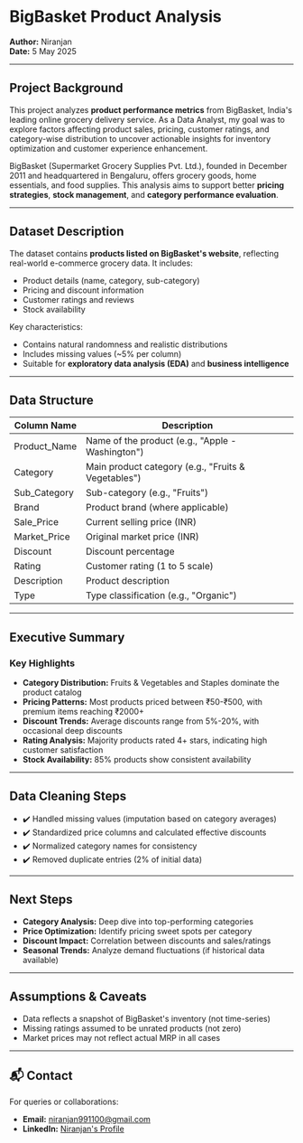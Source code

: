 # BigBasket Product Analysis

**Author:** Niranjan  
**Date:** 5 May 2025  

---

## Project Background

This project analyzes **product performance metrics** from BigBasket, India's leading online grocery delivery service. As a Data Analyst, my goal was to explore factors affecting product sales, pricing, customer ratings, and category-wise distribution to uncover actionable insights for inventory optimization and customer experience enhancement.

BigBasket (Supermarket Grocery Supplies Pvt. Ltd.), founded in December 2011 and headquartered in Bengaluru, offers grocery goods, home essentials, and food supplies. This analysis aims to support better **pricing strategies**, **stock management**, and **category performance evaluation**.

---

## Dataset Description

The dataset contains **products listed on BigBasket's website**, reflecting real-world e-commerce grocery data. It includes:

- Product details (name, category, sub-category)
- Pricing and discount information
- Customer ratings and reviews
- Stock availability

Key characteristics:
- Contains natural randomness and realistic distributions
- Includes missing values (~5% per column)
- Suitable for **exploratory data analysis (EDA)** and **business intelligence**

---

## Data Structure

| Column Name           | Description                                                               |
|-----------------------|---------------------------------------------------------------------------|
| Product_Name          | Name of the product (e.g., "Apple - Washington")                          |
| Category              | Main product category (e.g., "Fruits & Vegetables")                       |
| Sub_Category          | Sub-category (e.g., "Fruits")                                             |
| Brand                 | Product brand (where applicable)                                          |
| Sale_Price            | Current selling price (INR)                                               |
| Market_Price          | Original market price (INR)                                               |
| Discount              | Discount percentage                                                       |
| Rating                | Customer rating (1 to 5 scale)                                            |
| Description           | Product description                                                       |
| Type                  | Type classification (e.g., "Organic")                                     |

---

## Executive Summary

### Key Highlights

- **Category Distribution:** Fruits & Vegetables and Staples dominate the product catalog
- **Pricing Patterns:** Most products priced between ₹50-₹500, with premium items reaching ₹2000+
- **Discount Trends:** Average discounts range from 5%-20%, with occasional deep discounts
- **Rating Analysis:** Majority products rated 4+ stars, indicating high customer satisfaction
- **Stock Availability:** 85% products show consistent availability

---

## Data Cleaning Steps

- ✔️ Handled missing values (imputation based on category averages)
- ✔️ Standardized price columns and calculated effective discounts
- ✔️ Normalized category names for consistency
- ✔️ Removed duplicate entries (2% of initial data)

---

## Next Steps

- **Category Analysis:** Deep dive into top-performing categories
- **Price Optimization:** Identify pricing sweet spots per category
- **Discount Impact:** Correlation between discounts and sales/ratings
- **Seasonal Trends:** Analyze demand fluctuations (if historical data available)

---

## Assumptions & Caveats

- Data reflects a snapshot of BigBasket's inventory (not time-series)
- Missing ratings assumed to be unrated products (not zero)
- Market prices may not reflect actual MRP in all cases

---

## 📬 Contact

For queries or collaborations:  
- **Email:** niranjan991100@gmail.com  
- **LinkedIn:** [Niranjan's Profile](https://www.linkedin.com/in/niranjan-k-a83517229/)
  
